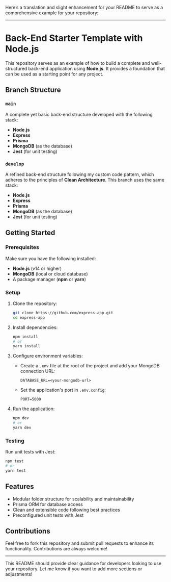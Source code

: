 Here’s a translation and slight enhancement for your README to serve as a comprehensive example for your repository:  

---

# Back-End Starter Template with Node.js

This repository serves as an example of how to build a complete and well-structured back-end application using **Node.js**. It provides a foundation that can be used as a starting point for any project.

## Branch Structure

### `main`
A complete yet basic back-end structure developed with the following stack:
- **Node.js**
- **Express**
- **Prisma**
- **MongoDB** (as the database)
- **Jest** (for unit testing)

### `develop`
A refined back-end structure following my custom code pattern, which adheres to the principles of **Clean Architecture**. This branch uses the same stack:
- **Node.js**
- **Express**
- **Prisma**
- **MongoDB** (as the database)
- **Jest** (for unit testing)

## Getting Started

### Prerequisites
Make sure you have the following installed:
- **Node.js** (v14 or higher)
- **MongoDB** (local or cloud database)
- A package manager (**npm** or **yarn**)

### Setup

1. Clone the repository:
   ```bash
   git clone https://github.com/express-app.git
   cd express-app
   ```

2. Install dependencies:
   ```bash
   npm install
   # or
   yarn install
   ```

3. Configure environment variables:
   - Create a `.env` file at the root of the project and add your MongoDB connection URL:
     ```
     DATABASE_URL=<your-mongodb-url>
     ```
   - Set the application's port in `.env.config`:
     ```
     PORT=5000
     ```

4. Run the application:
   ```bash
   npm dev
   # or
   yarn dev
   ```

### Testing
Run unit tests with Jest:
```bash
npm test
# or
yarn test
```

## Features
- Modular folder structure for scalability and maintainability
- Prisma ORM for database access
- Clean and extensible code following best practices
- Preconfigured unit tests with Jest

## Contributions
Feel free to fork this repository and submit pull requests to enhance its functionality. Contributions are always welcome!

---

This README should provide clear guidance for developers looking to use your repository. Let me know if you want to add more sections or adjustments!

